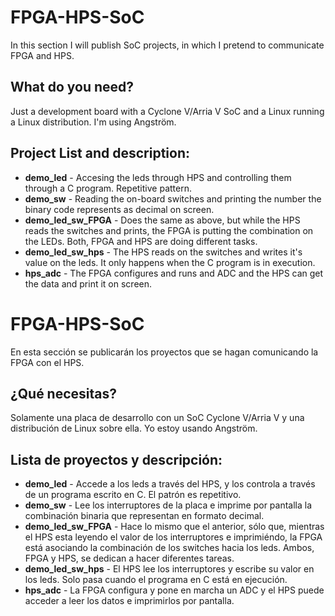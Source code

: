 # FPGA-HPS-SoC
In this section I will publish SoC projects, in which I pretend to communicate FPGA and HPS.

## What do you need?
Just a development board with a Cyclone V/Arria V SoC and a Linux running a Linux distribution. I'm using Angström.

## Project List and description:
* **demo_led** - Accesing the leds through HPS and controlling them through a C program. Repetitive pattern.
* **demo_sw** - Reading the on-board switches and printing the number the binary code represents as decimal on screen.
* **demo_led_sw_FPGA** - Does the same as above, but while the HPS reads the switches and prints, the FPGA is putting the combination on the LEDs. Both, FPGA and HPS are doing different tasks.
* **demo_led_sw_hps** - The HPS reads on the switches and writes it's value on the leds. It only happens when the C program is in execution.
* **hps_adc** - The FPGA configures and runs and ADC and the HPS can get the data and print it on screen.


# FPGA-HPS-SoC
En esta sección se publicarán los proyectos que se hagan comunicando la FPGA con el HPS.

## ¿Qué necesitas?
Solamente una placa de desarrollo con un SoC Cyclone V/Arria V y una distribución de Linux sobre ella. Yo estoy usando Angström.

## Lista de proyectos y descripción:
* **demo_led** - Accede a los leds a través del HPS, y los controla a través de un programa escrito en C. El patrón es repetitivo.
* **demo_sw** - Lee los interruptores de la placa e imprime por pantalla la combinación binaria que representan en formato decimal.
* **demo_led_sw_FPGA** - Hace lo mismo que el anterior, sólo que, mientras el HPS esta leyendo el valor de los interruptores e imprimiéndo, la FPGA está asociando la combinación de los switches hacia los leds. Ambos, FPGA y HPS, se dedican a hacer diferentes tareas.
* **demo_led_sw_hps** - El HPS lee los interruptores y escribe su valor en los leds. Solo pasa cuando el programa en C está en ejecución.
* **hps_adc** - La FPGA configura y pone en marcha un ADC y el HPS puede acceder a leer los datos e imprimirlos por pantalla.